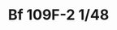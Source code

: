 ---
title: "Bf 109F-2 1/48"
price: 2500 
desc: "WEEKEND EDITION, Bf 109F-2 1/48, razmera: 1/48"
img_path: "/assets/img/84147.jpg"
brand: EDUARD
available: false
special_offer: false
new: false
soon: false
cat: "Plasticne-Makete"
subcat: "PM-EDUARD"
subsubcat: ""
sifra: "84147"
---